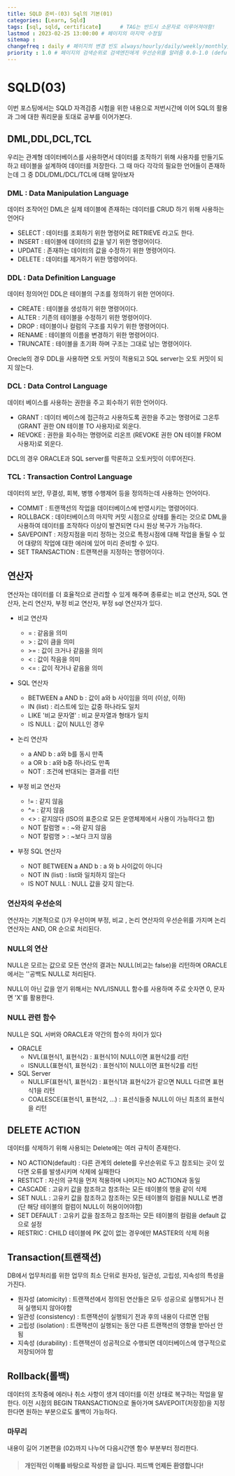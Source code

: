 ```yaml
---
title: SQLD 준비-(03) Sql의 기본(01)
categories: [Learn, Sqld]
tags: [sql, sqld, certificate]		# TAG는 반드시 소문자로 이루어져야함!
lastmod : 2023-02-25 13:00:00 # 페이지의 마지막 수정일
sitemap :
changefreq : daily # 페이지의 변경 빈도 always/hourly/daily/weekly/monthly/yearly/never
priority : 1.0 # 페이지의 검색순위로 검색엔진에게 우선순위를 알려줌 0.0-1.0 (defult 0.5)
---
```



# SQLD(03)

이번 포스팅에서는 SQLD 자격검증 시험을 위한 내용으로 저번시간에 이어 SQL의 활용과 그에 대한 쿼리문을 토대로 공부를 이어가본다.

## DML,DDL,DCL,TCL

우리는 관계형 데이터베이스를 사용하면서 데이터를 조작하기 위해 사용자를 만들기도 하고 테이블을 설계하여 데이터를 저장한다. 그 때 마다 각각의 필요한 언어들이 존재하는데 그 중 DDL/DML/DCL/TCL에 대해 알아보자

### DML : Data Manipulation Language

데이터 조작어인 DML은 실제 테이블에 존재하는 데이터를 CRUD 하기 위해 사용하는 언어다
* SELECT : 데이터를 조회하기 위한 명령어로 RETRIEVE 라고도 한다.
* INSERT : 테이블에 데이터의 값을 넣기 위한 명령어이다.
* UPDATE : 존재하는 데이터의 값을 수정하기 위한 명령어이다.
* DELETE : 데이터를 제거하기 위한 명령어이다.


### DDL : Data Definition Language

데이터 정의어인 DDL은 테이블의 구조를 정의하기 위한 언어이다.
* CREATE : 테이블을 생성하기 위한 명령어이다.
* ALTER : 기존의 테이블을 수정하기 위한 명령어이다.
* DROP : 테이블이나 컬럼의 구조를 지우기 위한 명령어이다.
* RENAME : 테이블의 이름을 변경하기 위한 명령어이다.
* TRUNCATE : 테이블을 초기화 하며 구조는 그대로 남는 명령어이다.

Orecle의 경우 DDL을 사용하면 오토 커밋이 적용되고 SQL server는 오토 커밋이 되지 않는다.

### DCL : Data Control Language

데이터 베이스를 사용하는 권한을 주고 회수하기 위한 언어이다.
* GRANT : 데이터 베이스에 접근하고 사용하도록 권한을 주고는 명령어로 그온투 (GRANT 권한 ON 테이블 TO 사용자)로 외운다.
* REVOKE : 권한을 회수하는 명령어로 리온프 (REVOKE 권한 ON 테이블 FROM 사용자)로 외운다.

DCL의 경우 ORACLE과 SQL server를 막론하고 오토커밋이 이루어진다.

### TCL : Transaction Control Language

데이터의 보안, 무결성, 회복, 병행 수행제어 등을 정의하는데 사용하는 언어이다.
* COMMIT : 트랜잭션의 작업을 데이터베이스에 반영시키는 명령어이다.
* ROLLBACK : 데이터베이스의 마지막 커밋 시점으로 상태를 돌리는 것으로 DML을 사용하여 데이터를 조작하다 이상이 발견되면 다시 원상 복구가 가능하다.
* SAVEPOINT : 저장지점을 미리 정하는 것으로 특정시점에 대해 작업을 돌릴 수 있어 대량의 작업에 대한 에러에 있어 미리 준비할 수 있다.
* SET TRANSACTION : 트랜잭션을 지정하는 명령어이다.

## 연산자

연산자는 데이터를 더 효율적으로 관리할 수 있게 해주며 종류로는 비교 연산자, SQL 연산자, 논리 연산자, 부정 비교 연산자, 부정 sql 연산자가 있다.

* 비교 연산자
  * = : 같음을 의미
  * &gt; : 값이 큼을 의미
  * &gt;= : 값이 크거나 같음을 의미
  * &lt; : 값이 작음을 의미
  * &lt;= : 값이 작거나 같음을 의미


* SQL 연산자
  * BETWEEN a AND b : 값이 a와 b 사이임을 의미 (이상, 이하)
  * IN (list) : 리스트에 있는 값중 하나라도 일치
  * LIKE '비교 문자열' : 비교 문자열과 형태가 일치
  * IS NULL : 값이 NULL인 경우


* 논리 연산자
  * a AND b : a와 b를 동시 만족
  * a OR b : a와 b중 하나라도 만족
  * NOT : 조건에 반대되는 결과를 리턴


* 부정 비교 연산자
  * != : 같지 않음
  * ^= : 같지 않음
  * <> : 같지않다 (ISO의 표준으로 모든 운영체제에서 사용이 가능하다고 함)
  * NOT 칼럼명 = : ~와 같지 않음
  * NOT 칼럼명 > : ~보다 크지 않음


* 부정 SQL 연산자
  * NOT BETWEEN a AND b : a 와 b 사이값이 아니다
  * NOT IN (list) : list와 일치하지 않는다
  * IS NOT NULL : NULL 값을 갖지 않는다.



### 연산자의 우선순의

연산자는 기본적으로 ()가 우선이며 부정, 비교 , 논리 연산자의 우선순위를 가지며 논리 연산자는 AND, OR 순으로 처리된다.

### NULL의 연산

NULL은 모르는 값으로 모든 연산의 결과는 NULL(비교는 false)을 리턴하며 ORACLE에서는 ''공백도 NULL로 처리된다.

NULL이 아닌 값을 얻기 위해서는 NVL/ISNULL 함수를 사용하며 주로 숫자면 0, 문자면 'X'를 활용한다.

### NULL 관련 함수

NULL은 SQL 서버와 ORACLE과 약간의 함수의 차이가 있다

* ORACLE
  * NVL(표현식1, 표현식2) : 표현식1이 NULL이면 표현식2를 리턴
  * ISNULL(표현식1, 표현식2) : 표현식1이 NULL이면 표현식2를 리턴
* SQL Server
  * NULLIF(표현식1, 표현식2) : 표현식1과 표현식2가 같으면 NULL 다르면 표현식1을 리턴
  * COALESCE(표현식1, 표현식2, ...) : 표션식들중 NULL이 아닌 최초의 표현식을 리턴

## DELETE ACTION

데이터를 삭제하기 위해 사용되는 Delete에는 여러 규칙이 존재한다.

* NO ACTION(default) : 다른 관계의 delete를 우선순위로 두고 참조되는 곳이 있다면 오류를 발생시키며 삭제에 실패한다
* RESTICT : 자신의 규칙을 먼저 적용하며 나머지는 NO ACTION과 동일
* CASCADE : 고유키 값을 참조하고 참조하는 모든 테이블의 행을 같이 삭제
* SET NULL : 고유키 값을 참조하고 참조하는 모든 테이블의 컬럼을 NULL로 변경(단 해당 테이블의 컬럼이 NULL이 허용이어야함)
* SET DEFAULT : 고유키 값을 참조하고 참조하는 모든 테이블의 컬럼을 default 값으로 설정
* RESTRIC : CHILD 테이블에 PK 값이 없는 경우에만 MASTER의 삭제 허용

## Transaction(트랜잭션)

DB에서 업무처리를 위한 업무의 최소 단위로 원자성, 일관성, 고립성, 지속성의 특성을 가진다.

* 원자성 (atomicity) : 트랜잭션에서 정의된 연산들은 모두 성공으로 실행되거나 전혀 실행되지 않아야함
* 일관성 (consistency) : 트랜잭션이 실행되기 전과 후의 내용이 다르면 안됨
* 고립성 (isolation) : 트랜잭션이 실행되는 동안 다른 트랜잭션의 영향을 받아선 안됨
* 지속성 (durability) : 트랜잭션이 성공적으로 수행되면 데이터베이스에 영구적으로 저장되어야 함

## Rollback(롤백)

데이터의 조작중에 에러나 취소 사항이 생겨 데이터를 이전 상태로 복구하는 작업을 말한다.
이전 시점의 BEGIN TRANSACTION으로 돌아가며 SAVEPOIT(저장점)을 지정한다면 원하는 부분으로도 롤백이 가능하다.

### 마무리

내용이 길어 기본편을 (02)까지 나누어 다음시간엔 함수 부분부터 정리한다.

>#### 개인적인 이해를 바탕으로 작성한 글 입니다. 피드백 언제든 환영합니다!
